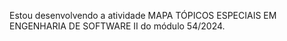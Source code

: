 Estou desenvolvendo a atividade MAPA TÓPICOS ESPECIAIS EM ENGENHARIA DE SOFTWARE II do módulo 54/2024.

